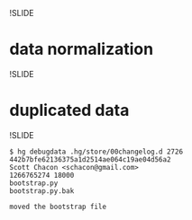 !SLIDE

# data normalization #

!SLIDE

# duplicated data #

!SLIDE

	$ hg debugdata .hg/store/00changelog.d 2726
	442b7bfe62136375a1d2514ae064c19ae04d56a2
	Scott Chacon <schacon@gmail.com>
	1266765274 18000
	bootstrap.py
	bootstrap.py.bak

	moved the bootstrap file

